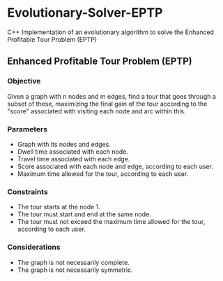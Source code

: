 # Evolutionary-Solver-EPTP

C++ Implementation of an evolutionary algorithm to solve the Enhanced Profitable Tour Problem (EPTP)

## Enhanced Profitable Tour Problem (EPTP)

### Objective

Given a graph with n nodes and m edges, find a tour that goes through a subset of these, maximizing the final gain of the tour according to the "score" associated with visiting each node and arc within this.

### Parameters

- Graph with its nodes and edges.
- Dwell time associated with each node.
- Travel time associated with each edge.
- Score associated with each node and edge, according to each user.
- Maximum time allowed for the tour, according to each user.

### Constraints

- The tour starts at the node 1.
- The tour must start and end at the same node.
- The tour must not exceed the maximum time allowed for the tour, according to each user.

### Considerations

- The graph is not necessarily complete.
- The graph is not necessarily symmetric.

